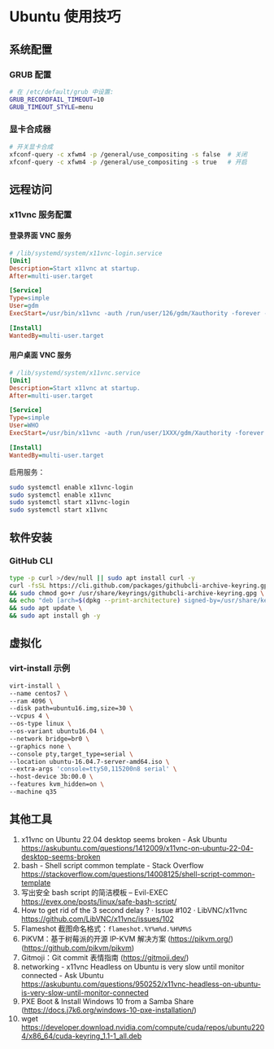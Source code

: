 # Ubuntu 使用技巧

## 系统配置

### GRUB 配置
```bash
# 在 /etc/default/grub 中设置:
GRUB_RECORDFAIL_TIMEOUT=10
GRUB_TIMEOUT_STYLE=menu
```

### 显卡合成器
```bash
# 开关显卡合成
xfconf-query -c xfwm4 -p /general/use_compositing -s false  # 关闭
xfconf-query -c xfwm4 -p /general/use_compositing -s true   # 开启
```

## 远程访问

### x11vnc 服务配置

#### 登录界面 VNC 服务
```ini
# /lib/systemd/system/x11vnc-login.service
[Unit]
Description=Start x11vnc at startup.
After=multi-user.target

[Service]
Type=simple
User=gdm
ExecStart=/usr/bin/x11vnc -auth /run/user/126/gdm/Xauthority -forever -loop -repeat -rfbauth /home/gdm/.vnc/passwd -rfbport 5902 -shared -display :0

[Install]
WantedBy=multi-user.target
```

#### 用户桌面 VNC 服务
```ini
# /lib/systemd/system/x11vnc.service
[Unit]
Description=Start x11vnc at startup.
After=multi-user.target

[Service]
Type=simple
User=WHO
ExecStart=/usr/bin/x11vnc -auth /run/user/1XXX/gdm/Xauthority -forever -loop -noxdamage -repeat -rfbauth /home/WHO/.vnc/passwd -rfbport 5900 -shared -xkb -display :1

[Install]
WantedBy=multi-user.target
```

启用服务：
```bash
sudo systemctl enable x11vnc-login
sudo systemctl enable x11vnc
sudo systemctl start x11vnc-login
sudo systemctl start x11vnc
```

## 软件安装

### GitHub CLI
```bash
type -p curl >/dev/null || sudo apt install curl -y
curl -fsSL https://cli.github.com/packages/githubcli-archive-keyring.gpg | sudo dd of=/usr/share/keyrings/githubcli-archive-keyring.gpg \
&& sudo chmod go+r /usr/share/keyrings/githubcli-archive-keyring.gpg \
&& echo "deb [arch=$(dpkg --print-architecture) signed-by=/usr/share/keyrings/githubcli-archive-keyring.gpg] https://cli.github.com/packages stable main" | sudo tee /etc/apt/sources.list.d/github-cli.list > /dev/null \
&& sudo apt update \
&& sudo apt install gh -y
```

## 虚拟化

### virt-install 示例
```bash
virt-install \
--name centos7 \
--ram 4096 \
--disk path=ubuntu16.img,size=30 \
--vcpus 4 \
--os-type linux \
--os-variant ubuntu16.04 \
--network bridge=br0 \
--graphics none \
--console pty,target_type=serial \
--location ubuntu-16.04.7-server-amd64.iso \
--extra-args 'console=ttyS0,115200n8 serial' \
--host-device 3b:00.0 \
--features kvm_hidden=on \
--machine q35
```

## 其他工具

1. x11vnc on Ubuntu 22.04 desktop seems broken - Ask Ubuntu https://askubuntu.com/questions/1412009/x11vnc-on-ubuntu-22-04-desktop-seems-broken
1. bash - Shell script common template - Stack Overflow https://stackoverflow.com/questions/14008125/shell-script-common-template
1. 写出安全 bash script 的简洁模板 – Evil-EXEC https://evex.one/posts/linux/safe-bash-script/
1. How to get rid of the 3 second delay ? · Issue #102 · LibVNC/x11vnc https://github.com/LibVNC/x11vnc/issues/102
1. Flameshot 截图命名格式：`flameshot.%Y%m%d.%H%M%S`
1. PiKVM：基于树莓派的开源 IP-KVM 解决方案 (https://pikvm.org/) (https://github.com/pikvm/pikvm)
1. Gitmoji：Git commit 表情指南 (https://gitmoji.dev/)
1. networking - x11vnc Headless on Ubuntu is very slow until monitor connected - Ask Ubuntu https://askubuntu.com/questions/950252/x11vnc-headless-on-ubuntu-is-very-slow-until-monitor-connected
1. PXE Boot & Install Windows 10 from a Samba Share (https://docs.j7k6.org/windows-10-pxe-installation/)
1. wget https://developer.download.nvidia.com/compute/cuda/repos/ubuntu2204/x86_64/cuda-keyring_1.1-1_all.deb